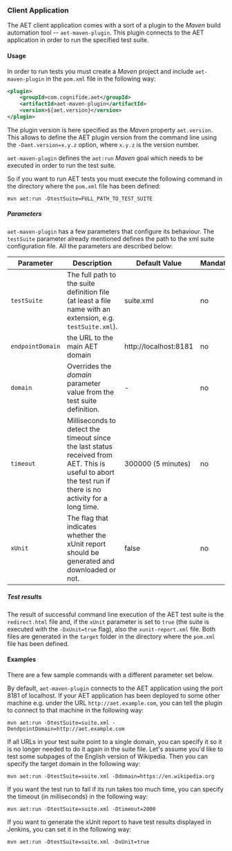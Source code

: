 ### Client Application

The AET client application comes with a sort of a plugin to the *Maven* build automation tool -- `aet-maven-plugin`. This plugin connects to the AET application in order to run the specified test suite.

#### Usage

In order to run tests you must create a *Maven* project and include `aet-maven-plugin` in the `pom.xml` file in the following way:

```xml
<plugin>
    <groupId>com.cognifide.aet</groupId>
    <artifactId>aet-maven-plugin</artifactId>
    <version>${aet.version}</version>
</plugin>
```

The plugin version is here specified as the *Maven* property `aet.version`. This allows to define the AET plugin version from the command line using the `-Daet.version=x.y.z` option, where `x.y.z` is the version number.

`aet-maven-plugin` defines the `aet:run` *Maven* goal which needs to be executed in order to run the test suite.

So if you want to run AET tests you must execute the following command in the directory where the `pom.xml` file has been defined:
```
mvn aet:run -DtestSuite=FULL_PATH_TO_TEST_SUITE
```

##### Parameters

`aet-maven-plugin` has a few parameters that configure its behaviour. The `testSuite` parameter already mentioned defines the path to the xml suite configuration file. All the parameters are described below:

| Parameter | Description | Default Value | Mandatory |
| --------- | ----------- | ------------- | --------- |
| `testSuite` | The full path to the suite definition file (at least a file name with an extension, e.g. `testSuite.xml`).| suite.xml | no |
| `endpointDomain` | the URL to the main AET domain | http://localhost:8181 | no |
| `domain` | Overrides the *domain* parameter value from the test suite definition. | - | no |
| `timeout` | Milliseconds to detect the timeout since the last status received from AET. This is useful to abort the test run if there is no activity for a long time. | 300000 (5 minutes) | no |
| `xUnit` | The flag that indicates whether the xUnit report should be generated and downloaded or not.| false | no |

##### Test results

The result of successful command line execution of the AET test suite is the `redirect.html` file and, if the `xUnit` parameter is set to `true` (the suite is executed with the `-DxUnit=true` flag), also the `xunit-report.xml` file. Both files are generated in the `target` folder in the directory where the `pom.xml` file has been defined.

#### Examples

There are a few sample commands with a different parameter set below.

By default, `aet-maven-plugin` connects to the AET application using the port 8181 of localhost. If your AET application has been deployed to some other machine e.g. under the URL `http://aet.example.com`, you can tell the plugin to connect to that machine in the following way:
```
mvn aet:run -DtestSuite=suite.xml -DendpointDomain=http://aet.example.com
```

If all URLs in your test suite point to a single domain, you can specify it so it is no longer needed to do it again in the suite file. Let's assume you'd like to test some subpages of the English version of Wikipedia. Then you can specify the target domain in the following way:
```
mvn aet:run -DtestSuite=suite.xml -Ddomain=https://en.wikipedia.org
```

If you want the test run to fail if its run takes too much time, you can specify the timeout (in milliseconds) in the following way:
```
mvn aet:run -DtestSuite=suite.xml -Dtimeout=2000
```

If you want to generate the xUnit report to have test results displayed in Jenkins, you can set it in the following way:
```
mvn aet:run -DtestSuite=suite.xml -DxUnit=true
```
